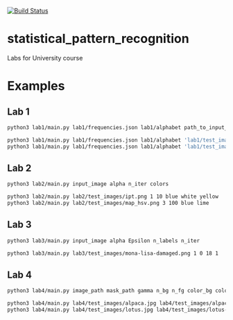 [![Build Status](https://travis-ci.com/maksymshylo/statistical_pattern_recognition.svg?token=j9Kqn8jNSznud7EAtsqm&branch=main)](https://travis-ci.com/maksymshylo/statistical_pattern_recognition)

# statistical_pattern_recognition
Labs for University course


# Examples
## Lab 1
```bash
python3 lab1/main.py lab1/frequencies.json lab1/alphabet path_to_input_image noise_level

python3 lab1/main.py lab1/frequencies.json lab1/alphabet 'lab1/test_images/hello sweety_0.3.png' 0.3
python3 lab1/main.py lab1/frequencies.json lab1/alphabet 'lab1/test_images/but thence i learn and find the lesson true drugs poison him that so feil sick of you_0.45.png' 0.45
```
## Lab 2
```bash
python3 lab2/main.py input_image alpha n_iter colors

python3 lab2/main.py lab2/test_images/ipt.png 1 10 blue white yellow
python3 lab2/main.py lab2/test_images/map_hsv.png 3 100 blue lime
```
## Lab 3
```bash
python3 lab3/main.py input_image alpha Epsilon n_labels n_iter

python3 lab3/main.py lab3/test_images/mona-lisa-damaged.png 1 0 18 1
```
## Lab 4
```bash
python3 lab4/main.py image_path mask_path gamma n_bg n_fg color_bg color_fg em_n_iter trws_n_iter n_iter 

python3 lab4/main.py lab4/test_images/alpaca.jpg lab4/test_images/alpaca-segmentation.png  50 3 3 blue red 10 10 1
python3 lab4/main.py lab4/test_images/lotus.jpg lab4/test_images/lotus-segmentation.png  50 3 3 lime blue 10 10 1
```
